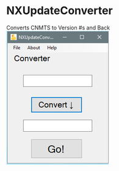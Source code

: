 # NXUpdateConverter
Converts CNMTS to Version #s and Back
![Image of Program](https://github.com/Enspiron/NXUpdateConverter/blob/master/screenshot.png)
